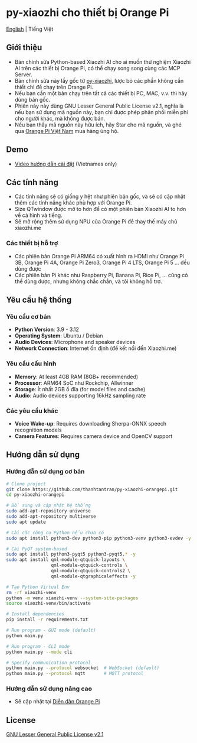 # py-xiaozhi cho thiết bị Orange Pi

[English](README-en.md) | Tiếng Việt

## Giới thiệu

- Bản chỉnh sửa Python-based Xiaozhi AI cho ai muốn thử nghiệm Xiaozhi AI trên các thiết bị Orange Pi, có thể chạy song song cùng các MCP Server.
- Bản chỉnh sửa này lấy gốc từ [py-xiaozhi](https://github.com/huangjunsen0406/py-xiaozhi), lược bỏ các phần không cần thiết chỉ để chạy trên Orange Pi.
- Nếu bạn cần một bản chạy trên tất cả các thiết bị PC, MAC, v.v. thì hãy dùng bản gốc.
- Phiên này này dùng GNU Lesser General Public License v2.1, nghĩa là nếu bạn sử dụng mã nguồn này, bạn chỉ được phép phân phối miễn phí cho người khác, mà không được bán.
- Nếu bạn thấy mã nguồn này hữu ích, hãy Star cho mã nguồn, và ghé qua [Orange Pi Việt Nam](https://orangepi.vn) mua hàng ủng hộ.

## Demo

- [Video hướng dẫn cài đặt](https://www.youtube.com) (Vietnames only)

## Các tính năng

- Các tính năng sẽ có giống y hệt như phiên bản gốc, và sẽ có cập nhật thêm các tính năng khác phù hợp với Orange Pi.
- Size QTwindow được mở to hơn để có một phiên bản Xiaozhi AI to hơn về cả hình và tiếng.
- Sẽ mở rộng thêm sử dụng NPU của Orange Pi để thay thế máy chủ xiaozhi.me

### Các thiết bị hỗ trợ

- Các phiên bản Orange Pi ARM64 có xuất hình ra HDMI như Orange Pi 3B, Orange Pi 4A, Orange Pi Zero3, Orange Pi 4 LTS, Orange Pi 5 ... đều dùng được
- Các phiên bản Pi khác như Raspberry Pi, Banana Pi, Rice Pi, ... cũng có thể dùng được, nhưng không chắc chắn, và tôi không hỗ trợ.

## Yêu cầu hệ thống

### Yêu cầu cơ bản

- **Python Version**: 3.9 - 3.12
- **Operating System**: Ubuntu / Debian
- **Audio Devices**: Microphone and speaker devices
- **Network Connection**: Internet ổn định (để kết nối đến Xiaozhi.me)

### Yêu cầu cấu hình

- **Memory**: At least 4GB RAM (8GB+ recommended)
- **Processor**: ARM64 SoC như Rockchip, Allwinner
- **Storage**: Ít nhất 2GB ổ đĩa (for model files and cache)
- **Audio**: Audio devices supporting 16kHz sampling rate

### Các yêu cầu khác

- **Voice Wake-up**: Requires downloading Sherpa-ONNX speech recognition models
- **Camera Features**: Requires camera device and OpenCV support

## Hướng dẫn sử dụng

### Hướng dẫn sử dụng cơ bản

```bash
# Clone project
git clone https://github.com/thanhtantran/py-xiaozhi-orangepi.git
cd py-xiaozhi-orangepi

# Bổ sung và cập nhật hệ thống
sudo add-apt-repository universe
sudo add-apt-repository multiverse
sudo apt update

# Cài các công cụ Python nếu chưa có
sudo apt install python3-dev python3-pip python3-venv python3-evdev -y

# Cài PyQT system-based
sudo apt install python3-pyqt5 python3-pyqt5.* -y
sudo apt install qml-module-qtquick-layouts \
                 qml-module-qtquick-controls \
                 qml-module-qtquick-controls2 \
                 qml-module-qtgraphicaleffects -y

# Tạo Python Virtual Env
rm -rf xiaozhi-venv
python -m venv xiaozhi-venv --system-site-packages
source xiaozhi-venv/bin/activate

# Install dependencies
pip install -r requirements.txt

# Run program - GUI mode (default)
python main.py

# Run program - CLI mode
python main.py --mode cli

# Specify communication protocol
python main.py --protocol websocket  # WebSocket (default)
python main.py --protocol mqtt       # MQTT protocol
```

### Hướng dẫn sử dụng nâng cao

- Sẽ cập nhật tại [Diễn đàn Orange Pi](https://forum.orangepi.vn)

## License

[GNU Lesser General Public License v2.1](LICENSE)

